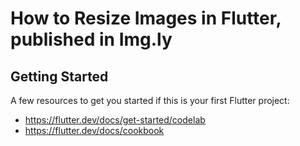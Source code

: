 # How to Resize Images in Flutter, published in Img.ly

## Getting Started

A few resources to get you started if this is your first Flutter project:

- https://flutter.dev/docs/get-started/codelab
- https://flutter.dev/docs/cookbook



